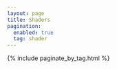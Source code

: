 ```yaml
---
layout: page
title: Shaders
pagination:
  enabled: true
  tag: shader
---
```


{% include paginate_by_tag.html %}
